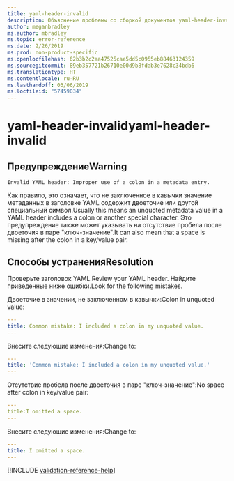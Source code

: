 ```yaml
---
title: yaml-header-invalid
description: Объяснение проблемы со сборкой документов yaml-header-invalid и способа ее устранения
author: meganbradley
ms.author: mbradley
ms.topic: error-reference
ms.date: 2/26/2019
ms.prod: non-product-specific
ms.openlocfilehash: 62b3b2c2aa47525cae5dd5c0955eb88463124359
ms.sourcegitcommit: 89eb357721b26710e00d9b8fdab3e7628c34bdb6
ms.translationtype: HT
ms.contentlocale: ru-RU
ms.lasthandoff: 03/06/2019
ms.locfileid: "57459034"
---
```

# <a name="yaml-header-invalid"></a><span data-ttu-id="d951e-103">yaml-header-invalid</span><span class="sxs-lookup"><span data-stu-id="d951e-103">yaml-header-invalid</span></span>

## <a name="warning"></a><span data-ttu-id="d951e-104">Предупреждение</span><span class="sxs-lookup"><span data-stu-id="d951e-104">Warning</span></span>

`Invalid YAML header: Improper use of a colon in a metadata entry.`

<span data-ttu-id="d951e-105">Как правило, это означает, что не заключенное в кавычки значение метаданных в заголовке YAML содержит двоеточие или другой специальный символ.</span><span class="sxs-lookup"><span data-stu-id="d951e-105">Usually this means an unquoted metadata value in a YAML header includes a colon or another special character.</span></span> <span data-ttu-id="d951e-106">Это предупреждение также может указывать на отсутствие пробела после двоеточия в паре "ключ-значение".</span><span class="sxs-lookup"><span data-stu-id="d951e-106">It can also mean that a space is missing after the colon in a key/value pair.</span></span>

## <a name="resolution"></a><span data-ttu-id="d951e-107">Способы устранения</span><span class="sxs-lookup"><span data-stu-id="d951e-107">Resolution</span></span>

<span data-ttu-id="d951e-108">Проверьте заголовок YAML.</span><span class="sxs-lookup"><span data-stu-id="d951e-108">Review your YAML header.</span></span> <span data-ttu-id="d951e-109">Найдите приведенные ниже ошибки.</span><span class="sxs-lookup"><span data-stu-id="d951e-109">Look for the following mistakes.</span></span>

<span data-ttu-id="d951e-110">Двоеточие в значении, не заключенном в кавычки:</span><span class="sxs-lookup"><span data-stu-id="d951e-110">Colon in unquoted value:</span></span>

```yml
---
title: Common mistake: I included a colon in my unquoted value.
---
```

<span data-ttu-id="d951e-111">Внесите следующие изменения:</span><span class="sxs-lookup"><span data-stu-id="d951e-111">Change to:</span></span>

```yml
---
title: 'Common mistake: I included a colon in my unquoted value.'
---
```

<span data-ttu-id="d951e-112">Отсутствие пробела после двоеточия в паре "ключ-значение":</span><span class="sxs-lookup"><span data-stu-id="d951e-112">No space after colon in key/value pair:</span></span>

```yml
---
title:I omitted a space.
---
```

<span data-ttu-id="d951e-113">Внесите следующие изменения:</span><span class="sxs-lookup"><span data-stu-id="d951e-113">Change to:</span></span>

```yml
---
title: I omitted a space.
---
```

<!--make sure to add this file to your includes folder and verify the path-->
[!INCLUDE [validation-reference-help](includes/validation-reference-help.md)]
